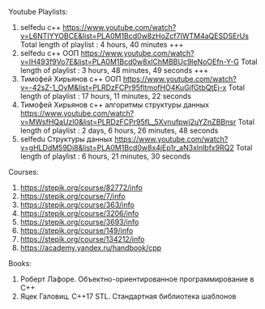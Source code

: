 Youtube Playlists:
1) selfedu c++ https://www.youtube.com/watch?v=L6NTIYYOBCE&list=PLA0M1Bcd0w8zHoZcf7IWTM4aQESDSErUs
Total length of playlist : 4 hours, 40 minutes  +++
2) selfedu c++ ООП https://www.youtube.com/watch?v=IH493f9Vo7E&list=PLA0M1Bcd0w8xlChMBBUc9leNoOEfn-Y-G
Total length of playlist : 3 hours, 48 minutes, 49 seconds  +++
3) Тимофей Хирьянов с++ ООП https://www.youtube.com/watch?v=-42sZ-1_OyM&list=PLRDzFCPr95fItmofHO4KuGjfGtbQtEj-x
Total length of playlist : 17 hours, 11 minutes, 22 seconds
4) Тимофей Хирьянов с++ алгоритмы структуры данных https://www.youtube.com/watch?v=MWsfHQaUzI0&list=PLRDzFCPr95fL_5Xvnufpwj2uYZnZBBnsr
Total length of playlist : 2 days, 6 hours, 26 minutes, 48 seconds
5) selfedu Структуры данных https://www.youtube.com/watch?v=gHLDdM59Di8&list=PLA0M1Bcd0w8x4jEp1r_aN3xlnlbfx9RQ2
Total length of playlist : 6 hours, 21 minutes, 30 seconds

Courses:
1) https://stepik.org/course/82772/info
2) https://stepik.org/course/7/info
3) https://stepik.org/course/363/info
4) https://stepik.org/course/3206/info
5) https://stepik.org/course/3693/info
6) https://stepik.org/course/149/info
7) https://stepik.org/course/134212/info
8) https://academy.yandex.ru/handbook/cpp

Books:
1) Роберт Лафоре. Объектно-ориентированное программирование в С++
2) Яцек Галовиц. С++17 STL. Стандартная библиотека шаблонов
